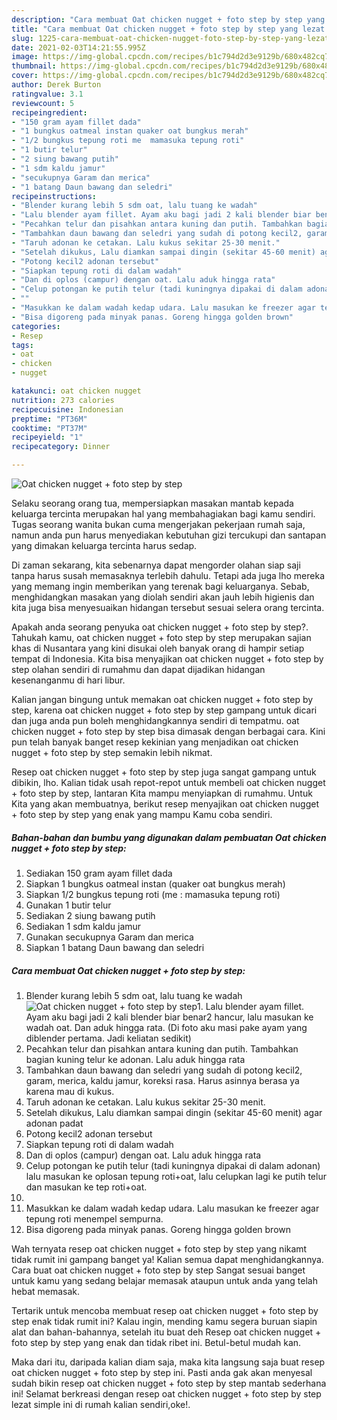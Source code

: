 ```yaml
---
description: "Cara membuat Oat chicken nugget + foto step by step yang lezat Untuk Jualan"
title: "Cara membuat Oat chicken nugget + foto step by step yang lezat Untuk Jualan"
slug: 1225-cara-membuat-oat-chicken-nugget-foto-step-by-step-yang-lezat-untuk-jualan
date: 2021-02-03T14:21:55.995Z
image: https://img-global.cpcdn.com/recipes/b1c794d2d3e9129b/680x482cq70/oat-chicken-nugget-foto-step-by-step-foto-resep-utama.jpg
thumbnail: https://img-global.cpcdn.com/recipes/b1c794d2d3e9129b/680x482cq70/oat-chicken-nugget-foto-step-by-step-foto-resep-utama.jpg
cover: https://img-global.cpcdn.com/recipes/b1c794d2d3e9129b/680x482cq70/oat-chicken-nugget-foto-step-by-step-foto-resep-utama.jpg
author: Derek Burton
ratingvalue: 3.1
reviewcount: 5
recipeingredient:
- "150 gram ayam fillet dada"
- "1 bungkus oatmeal instan quaker oat bungkus merah"
- "1/2 bungkus tepung roti me  mamasuka tepung roti"
- "1 butir telur"
- "2 siung bawang putih"
- "1 sdm kaldu jamur"
- "secukupnya Garam dan merica"
- "1 batang Daun bawang dan seledri"
recipeinstructions:
- "Blender kurang lebih 5 sdm oat, lalu tuang ke wadah"
- "Lalu blender ayam fillet. Ayam aku bagi jadi 2 kali blender biar benar2 hancur, lalu masukan ke wadah oat. Dan aduk hingga rata. (Di foto aku masi pake ayam yang diblender pertama. Jadi keliatan sedikit)"
- "Pecahkan telur dan pisahkan antara kuning dan putih. Tambahkan bagian kuning telur ke adonan. Lalu aduk hingga rata"
- "Tambahkan daun bawang dan seledri yang sudah di potong kecil2, garam, merica, kaldu jamur, koreksi rasa. Harus asinnya berasa ya karena mau di kukus."
- "Taruh adonan ke cetakan. Lalu kukus sekitar 25-30 menit."
- "Setelah dikukus, Lalu diamkan sampai dingin (sekitar 45-60 menit) agar adonan padat"
- "Potong kecil2 adonan tersebut"
- "Siapkan tepung roti di dalam wadah"
- "Dan di oplos (campur) dengan oat. Lalu aduk hingga rata"
- "Celup potongan ke putih telur (tadi kuningnya dipakai di dalam adonan) lalu masukan ke oplosan tepung roti+oat, lalu celupkan lagi ke putih telur dan masukan ke tep roti+oat."
- ""
- "Masukkan ke dalam wadah kedap udara. Lalu masukan ke freezer agar tepung roti menempel sempurna."
- "Bisa digoreng pada minyak panas. Goreng hingga golden brown"
categories:
- Resep
tags:
- oat
- chicken
- nugget

katakunci: oat chicken nugget 
nutrition: 273 calories
recipecuisine: Indonesian
preptime: "PT36M"
cooktime: "PT37M"
recipeyield: "1"
recipecategory: Dinner

---
```



![Oat chicken nugget + foto step by step](https://img-global.cpcdn.com/recipes/b1c794d2d3e9129b/680x482cq70/oat-chicken-nugget-foto-step-by-step-foto-resep-utama.jpg)

Selaku seorang orang tua, mempersiapkan masakan mantab kepada keluarga tercinta merupakan hal yang membahagiakan bagi kamu sendiri. Tugas seorang  wanita bukan cuma mengerjakan pekerjaan rumah saja, namun anda pun harus menyediakan kebutuhan gizi tercukupi dan santapan yang dimakan keluarga tercinta harus sedap.

Di zaman  sekarang, kita sebenarnya dapat mengorder olahan siap saji tanpa harus susah memasaknya terlebih dahulu. Tetapi ada juga lho mereka yang memang ingin memberikan yang terenak bagi keluarganya. Sebab, menghidangkan masakan yang diolah sendiri akan jauh lebih higienis dan kita juga bisa menyesuaikan hidangan tersebut sesuai selera orang tercinta. 



Apakah anda seorang penyuka oat chicken nugget + foto step by step?. Tahukah kamu, oat chicken nugget + foto step by step merupakan sajian khas di Nusantara yang kini disukai oleh banyak orang di hampir setiap tempat di Indonesia. Kita bisa menyajikan oat chicken nugget + foto step by step olahan sendiri di rumahmu dan dapat dijadikan hidangan kesenanganmu di hari libur.

Kalian jangan bingung untuk memakan oat chicken nugget + foto step by step, karena oat chicken nugget + foto step by step gampang untuk dicari dan juga anda pun boleh menghidangkannya sendiri di tempatmu. oat chicken nugget + foto step by step bisa dimasak dengan berbagai cara. Kini pun telah banyak banget resep kekinian yang menjadikan oat chicken nugget + foto step by step semakin lebih nikmat.

Resep oat chicken nugget + foto step by step juga sangat gampang untuk dibikin, lho. Kalian tidak usah repot-repot untuk membeli oat chicken nugget + foto step by step, lantaran Kita mampu menyiapkan di rumahmu. Untuk Kita yang akan membuatnya, berikut resep menyajikan oat chicken nugget + foto step by step yang enak yang mampu Kamu coba sendiri.

<!--inarticleads1-->

##### Bahan-bahan dan bumbu yang digunakan dalam pembuatan Oat chicken nugget + foto step by step:

1. Sediakan 150 gram ayam fillet dada
1. Siapkan 1 bungkus oatmeal instan (quaker oat bungkus merah)
1. Siapkan 1/2 bungkus tepung roti (me : mamasuka tepung roti)
1. Gunakan 1 butir telur
1. Sediakan 2 siung bawang putih
1. Sediakan 1 sdm kaldu jamur
1. Gunakan secukupnya Garam dan merica
1. Siapkan 1 batang Daun bawang dan seledri




<!--inarticleads2-->

##### Cara membuat Oat chicken nugget + foto step by step:

1. Blender kurang lebih 5 sdm oat, lalu tuang ke wadah
<img src="https://img-global.cpcdn.com/steps/f3da28837e5a412e/160x128cq70/oat-chicken-nugget-foto-step-by-step-langkah-memasak-1-foto.jpg" alt="Oat chicken nugget + foto step by step">1. Lalu blender ayam fillet. Ayam aku bagi jadi 2 kali blender biar benar2 hancur, lalu masukan ke wadah oat. Dan aduk hingga rata. (Di foto aku masi pake ayam yang diblender pertama. Jadi keliatan sedikit)
1. Pecahkan telur dan pisahkan antara kuning dan putih. Tambahkan bagian kuning telur ke adonan. Lalu aduk hingga rata
1. Tambahkan daun bawang dan seledri yang sudah di potong kecil2, garam, merica, kaldu jamur, koreksi rasa. Harus asinnya berasa ya karena mau di kukus.
1. Taruh adonan ke cetakan. Lalu kukus sekitar 25-30 menit.
1. Setelah dikukus, Lalu diamkan sampai dingin (sekitar 45-60 menit) agar adonan padat
1. Potong kecil2 adonan tersebut
1. Siapkan tepung roti di dalam wadah
1. Dan di oplos (campur) dengan oat. Lalu aduk hingga rata
1. Celup potongan ke putih telur (tadi kuningnya dipakai di dalam adonan) lalu masukan ke oplosan tepung roti+oat, lalu celupkan lagi ke putih telur dan masukan ke tep roti+oat.
1. 
1. Masukkan ke dalam wadah kedap udara. Lalu masukan ke freezer agar tepung roti menempel sempurna.
1. Bisa digoreng pada minyak panas. Goreng hingga golden brown




Wah ternyata resep oat chicken nugget + foto step by step yang nikamt tidak rumit ini gampang banget ya! Kalian semua dapat menghidangkannya. Cara buat oat chicken nugget + foto step by step Sangat sesuai banget untuk kamu yang sedang belajar memasak ataupun untuk anda yang telah hebat memasak.

Tertarik untuk mencoba membuat resep oat chicken nugget + foto step by step enak tidak rumit ini? Kalau ingin, mending kamu segera buruan siapin alat dan bahan-bahannya, setelah itu buat deh Resep oat chicken nugget + foto step by step yang enak dan tidak ribet ini. Betul-betul mudah kan. 

Maka dari itu, daripada kalian diam saja, maka kita langsung saja buat resep oat chicken nugget + foto step by step ini. Pasti anda gak akan menyesal sudah bikin resep oat chicken nugget + foto step by step mantab sederhana ini! Selamat berkreasi dengan resep oat chicken nugget + foto step by step lezat simple ini di rumah kalian sendiri,oke!.

